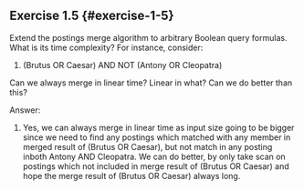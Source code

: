 ## Exercise 1.5 {#exercise-1-5}

Extend the postings merge algorithm to arbitrary Boolean query formulas. What is its time complexity? For instance, consider:

1.  (Brutus OR Caesar) AND NOT (Antony OR Cleopatra)

Can we always merge in linear time? Linear in what? Can we do better than this?

Answer:

1.  Yes, we can always merge in linear time as input size going to be bigger since we need to find any postings which matched with any member in merged result of (Brutus OR Caesar), but not match in any posting inboth Antony AND Cleopatra. We can do better, by only take scan on postings which not included in merge result of (Brutus OR Caesar) and hope the merge result of (Brutus OR Caesar) always long.